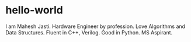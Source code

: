 # hello-world
I am Mahesh Jasti. Hardware Engineer by profession. Love Algorithms and Data Structures. Fluent in C++, Verilog. Good in Python. MS Aspirant.
